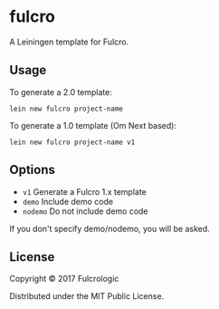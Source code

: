 # fulcro

A Leiningen template for Fulcro.

## Usage

To generate a 2.0 template:

```
lein new fulcro project-name
```

To generate a 1.0 template (Om Next based):

```
lein new fulcro project-name v1
```

## Options

- `v1` Generate a Fulcro 1.x template
- `demo` Include demo code
- `nodemo` Do not include demo code

If you don't specify demo/nodemo, you will be asked.

## License

Copyright © 2017 Fulcrologic

Distributed under the MIT Public License.
